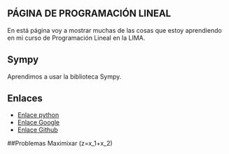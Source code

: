 <script src='https://cdn.mathjax.org/mathjax/latest/MathJax.js?config=TeX-AMS-MML_HTMLorMML'></script>

## PÁGINA DE PROGRAMACIÓN LINEAL
En está página voy a mostrar muchas de las cosas que estoy aprendiendo en mi curso de Programación Lineal en la LIMA. 


## Sympy

Aprendimos a usar la biblioteca Sympy.

## Enlaces

- [Enlace python](https://blog.python.org/)
- [Enlace Google](https://www.google.com/)
- [Enlace Github](https://github.com/VeraniaHdez12/Programacion-Lineal)

##Problemas
Maximixar \(z=x_1+x_2\)
